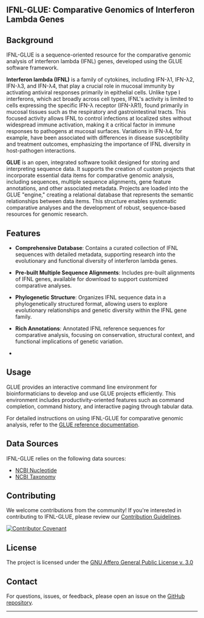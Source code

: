 IFNL-GLUE: Comparative Genomics of Interferon Lambda Genes
----------------------------------------------------------

Background
----------

IFNL-GLUE is a sequence-oriented resource for the comparative genomic analysis of interferon lambda (IFNL) genes, developed using the GLUE software framework.

**Interferon lambda (IFNL)** is a family of cytokines, including IFN-λ1, IFN-λ2, IFN-λ3, and IFN-λ4, that play a crucial role in mucosal immunity by activating antiviral responses primarily in epithelial cells. Unlike type I interferons, which act broadly across cell types, IFNL's activity is limited to cells expressing the specific IFN-λ receptor (IFN-λR1), found primarily in mucosal tissues such as the respiratory and gastrointestinal tracts. This focused activity allows IFNL to control infections at localized sites without widespread immune activation, making it a critical factor in immune responses to pathogens at mucosal surfaces. Variations in IFN-λ4, for example, have been associated with differences in disease susceptibility and treatment outcomes, emphasizing the importance of IFNL diversity in host-pathogen interactions.

**GLUE** is an open, integrated software toolkit designed for storing and interpreting sequence data. It supports the creation of custom projects that incorporate essential data items for comparative genomic analysis, including sequences, multiple sequence alignments, gene feature annotations, and other associated metadata. Projects are loaded into the GLUE "engine," creating a relational database that represents the semantic relationships between data items. This structure enables systematic comparative analyses and the development of robust, sequence-based resources for genomic research.

Features
--------

-   **Comprehensive Database**: Contains a curated collection of IFNL sequences with detailed metadata, supporting research into the evolutionary and functional diversity of interferon lambda genes.

-   **Pre-built Multiple Sequence Alignments**: Includes pre-built alignments of IFNL genes, available for download to support customized comparative analyses.

-   **Phylogenetic Structure**: Organizes IFNL sequence data in a phylogenetically structured format, allowing users to explore evolutionary relationships and genetic diversity within the IFNL gene family.

-   **Rich Annotations**: Annotated IFNL reference sequences for comparative analysis, focusing on conservation, structural context, and functional implications of genetic variation.
-   

Usage
-----

GLUE provides an interactive command line environment for bioinformaticians to develop and use GLUE projects efficiently. This environment includes productivity-oriented features such as command completion, command history, and interactive paging through tabular data.

For detailed instructions on using IFNL-GLUE for comparative genomic analysis, refer to the [GLUE reference documentation](http://glue-tools.cvr.gla.ac.uk/).

Data Sources
------------

IFNL-GLUE relies on the following data sources:

-   [NCBI Nucleotide](https://www.ncbi.nlm.nih.gov/nuccore)
-   [NCBI Taxonomy](https://www.ncbi.nlm.nih.gov/taxonomy)

Contributing
------------

We welcome contributions from the community! If you're interested in contributing to IFNL-GLUE, please review our [Contribution Guidelines](./md/CONTRIBUTING.md).

[![Contributor Covenant](https://img.shields.io/badge/Contributor%20Covenant-2.1-4baaaa.svg)](./md/code_of_conduct.md)

License
-------

The project is licensed under the [GNU Affero General Public License v. 3.0](https://www.gnu.org/licenses/agpl-3.0.en.html)

Contact
-------

For questions, issues, or feedback, please open an issue on the [GitHub repository](https://github.com/giffordlabcvr/IFNL-GLUE/issues).

* * * * *
